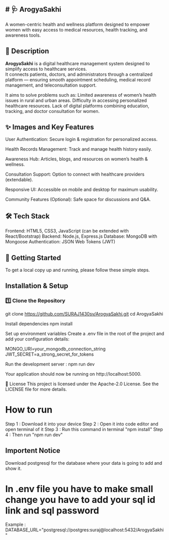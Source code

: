 ## # 🩺 ArogyaSakhi

A women-centric health and wellness platform designed to empower women with easy access to medical resources, health tracking, and awareness tools.

## 📜 Description

**ArogyaSakhi** is a digital healthcare management system designed to simplify access to healthcare services.  
It connects patients, doctors, and administrators through a centralized platform — ensuring smooth appointment scheduling, medical record management, and teleconsultation support.

It aims to solve problems such as:
Limited awareness of women’s health issues in rural and urban areas.
Difficulty in accessing personalized healthcare resources.
Lack of digital platforms combining education, tracking, and doctor consultation for women.

## ✨ Images and Key Features 

User Authentication: Secure login & registration for personalized access.

Health Records Management: Track and manage health history easily.

Awareness Hub: Articles, blogs, and resources on women’s health & wellness.

Consultation Support: Option to connect with healthcare providers (extendable).

Responsive UI: Accessible on mobile and desktop for maximum usability.

Community Features (Optional): Safe space for discussions and Q&A.

## 🛠️ Tech Stack

Frontend: HTML5, CSS3, JavaScript (can be extended with React/Bootstrap)
Backend: Node.js, Express.js
Database: MongoDB with Mongoose
Authentication: JSON Web Tokens (JWT)

## 🚀 Getting Started

To get a local copy up and running, please follow these simple steps.

## Installation & Setup

### 1️⃣ Clone the Repository

git clone https://github.com/SURAJ1430sv/ArogyaSakhi.git
cd ArogyaSakhi

Install dependencies
npm install

Set up environment variables
Create a .env file in the root of the project and add your configuration details:

MONGO_URI=your_mongodb_connection_string
JWT_SECRET=a_strong_secret_for_tokens

Run the development server : npm run dev

Your application should now be running on http://localhost:5000.

📄 License
This project is licensed under the Apache-2.0 License. See the LICENSE file for more details.

# How to run 
Step 1 : Download it into your device 
Step 2 : Open it into code editor and open terminal of it
Step 3 : Run this command in terminal "npm install"
Step 4 : Then run "npm run dev"

## Importent Notice ##
Download postgresql for the database where your data is going to add and show it.
 # In  .env file you have to make small change  you have to add your sql id link and sql password 
Example : DATABASE_URL="postgresql://postgres:suraj@localhost:5432/ArogyaSakhi"

